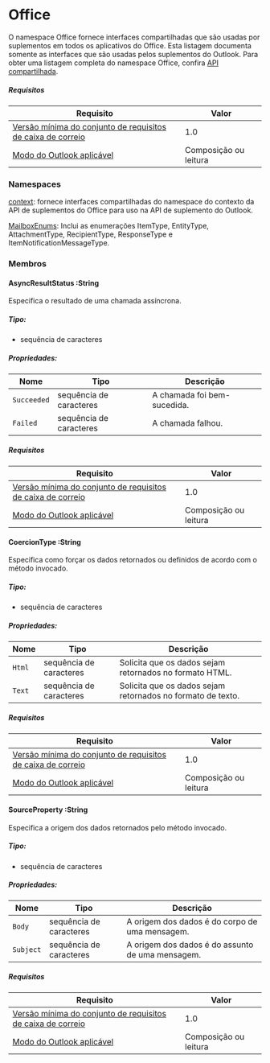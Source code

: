  

# <a name="office"></a>Office

O namespace Office fornece interfaces compartilhadas que são usadas por suplementos em todos os aplicativos do Office. Esta listagem documenta somente as interfaces que são usadas pelos suplementos do Outlook. Para obter uma listagem completa do namespace Office, confira [API compartilhada](/javascript/api/office).

##### <a name="requirements"></a>Requisitos

|Requisito| Valor|
|---|---|
|[Versão mínima do conjunto de requisitos de caixa de correio](/office/dev/add-ins/reference/requirement-sets/outlook-api-requirement-sets)| 1.0|
|[Modo do Outlook aplicável](https://docs.microsoft.com/outlook/add-ins/#extension-points)| Composição ou leitura|

### <a name="namespaces"></a>Namespaces

[context](Office.context.md): fornece interfaces compartilhadas do namespace do contexto da API de suplementos do Office para uso na API de suplemento do Outlook.

[MailboxEnums](/javascript/api/outlook/office.mailboxenums.attachmenttype): Inclui as enumerações ItemType, EntityType, AttachmentType, RecipientType, ResponseType e ItemNotificationMessageType.

### <a name="members"></a>Membros

####  <a name="asyncresultstatus-string"></a>AsyncResultStatus :String

Especifica o resultado de uma chamada assíncrona.

##### <a name="type"></a>Tipo:

*   sequência de caracteres

##### <a name="properties"></a>Propriedades:

|Nome| Tipo| Descrição|
|---|---|---|
|`Succeeded`| sequência de caracteres|A chamada foi bem-sucedida.|
|`Failed`| sequência de caracteres|A chamada falhou.|

##### <a name="requirements"></a>Requisitos

|Requisito| Valor|
|---|---|
|[Versão mínima do conjunto de requisitos de caixa de correio](/office/dev/add-ins/reference/requirement-sets/outlook-api-requirement-sets)| 1.0|
|[Modo do Outlook aplicável](https://docs.microsoft.com/outlook/add-ins/#extension-points)| Composição ou leitura|
####  <a name="coerciontype-string"></a>CoercionType :String

Especifica como forçar os dados retornados ou definidos de acordo com o método invocado.

##### <a name="type"></a>Tipo:

*   sequência de caracteres

##### <a name="properties"></a>Propriedades:

|Nome| Tipo| Descrição|
|---|---|---|
|`Html`| sequência de caracteres|Solicita que os dados sejam retornados no formato HTML.|
|`Text`| sequência de caracteres|Solicita que os dados sejam retornados no formato de texto.|

##### <a name="requirements"></a>Requisitos

|Requisito| Valor|
|---|---|
|[Versão mínima do conjunto de requisitos de caixa de correio](/office/dev/add-ins/reference/requirement-sets/outlook-api-requirement-sets)| 1.0|
|[Modo do Outlook aplicável](https://docs.microsoft.com/outlook/add-ins/#extension-points)| Composição ou leitura|
####  <a name="sourceproperty-string"></a>SourceProperty :String

Especifica a origem dos dados retornados pelo método invocado.

##### <a name="type"></a>Tipo:

*   sequência de caracteres

##### <a name="properties"></a>Propriedades:

|Nome| Tipo| Descrição|
|---|---|---|
|`Body`| sequência de caracteres|A origem dos dados é do corpo de uma mensagem.|
|`Subject`| sequência de caracteres|A origem dos dados é do assunto de uma mensagem.|

##### <a name="requirements"></a>Requisitos

|Requisito| Valor|
|---|---|
|[Versão mínima do conjunto de requisitos de caixa de correio](/office/dev/add-ins/reference/requirement-sets/outlook-api-requirement-sets)| 1.0|
|[Modo do Outlook aplicável](https://docs.microsoft.com/outlook/add-ins/#extension-points)| Composição ou leitura|